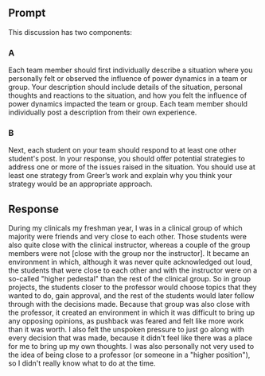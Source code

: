 ## Prompt
This discussion has two components: 
### A
Each team member should first individually describe a situation where you personally felt or observed the influence of power dynamics in a team or group. Your description should include details of the situation, personal thoughts and reactions to the situation, and how you felt the influence of power dynamics impacted the team or group. Each team member should individually post a description from their own experience. 
### B
Next, each student on your team should respond to at least one other student's post. In your response, you should offer potential strategies to address one or more of the issues raised in the situation. You should use at least one strategy from Greer’s work and explain why you think your strategy would be an appropriate approach.
## Response
During my clinicals my freshman year, I was in a clinical group of which majority were friends and very close to each other. Those students were also quite close with the clinical instructor, whereas a couple of the group members were not [close with the group nor the instructor]. It became an environment in which, although it was never quite acknowledged out loud, the students that were close to each other and with the instructor were on a so-called "higher pedestal" than the rest of the clinical group. So in group projects, the students closer to the professor would choose topics that they wanted to do, gain approval, and the rest of the students would later follow through with the decisions made. Because that group was also close with the professor, it created an environment in which it was difficult to bring up any opposing opinions, as pushback was feared and felt like more work than it was worth. I also felt the unspoken pressure to just go along with every decision that was made, because it didn't feel like there was a place for me to bring up my own thoughts. I was also personally not very used to the idea of being close to a professor (or someone in a "higher position"), so I didn't really know what to do at the time. 